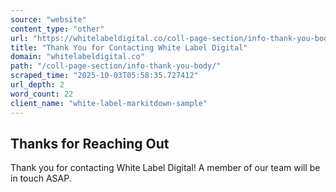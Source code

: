 ```yaml
---
source: "website"
content_type: "other"
url: "https://whitelabeldigital.co/coll-page-section/info-thank-you-body/"
title: "Thank You for Contacting White Label Digital"
domain: "whitelabeldigital.co"
path: "/coll-page-section/info-thank-you-body/"
scraped_time: "2025-10-03T05:58:35.727412"
url_depth: 2
word_count: 22
client_name: "white-label-markitdown-sample"
---
```


## Thanks for Reaching Out

Thank you for contacting White Label Digital! A member of our team will be in touch ASAP.